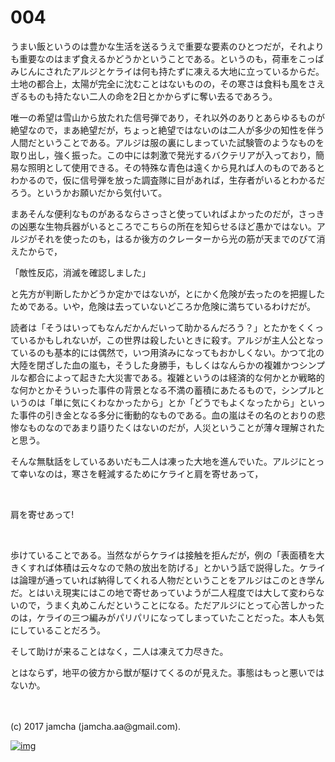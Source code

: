 # 004

うまい飯というのは豊かな生活を送るうえで重要な要素のひとつだが，それよりも重要なのはまず食えるかどうかということである。というのも，荷車をこっぱみじんにされたアルジとケライは何も持たずに凍える大地に立っているからだ。土地の都合上，太陽が完全に沈むことはないものの，その寒さは食料も風をさえぎるものも持たない二人の命を2日とかからずに奪い去るであろう。  

唯一の希望は雪山から放たれた信号弾であり，それ以外のありとあらゆるものが絶望なので，まあ絶望だが，ちょっと絶望ではないのは二人が多少の知性を伴う人間だということである。アルジは服の裏にしまっていた試験管のようなものを取り出し，強く振った。この中には刺激で発光するバクテリアが入っており，簡易な照明として使用できる。その特殊な青色は遠くから見れば人のものであるとわかるので，仮に信号弾を放った調査隊に目があれば，生存者がいるとわかるだろう。というかお願いだから気付いて。  

まあそんな便利なものがあるならさっさと使っていればよかったのだが，さっきの凶悪な生物兵器がいるところでこちらの所在を知らせるほど愚かではない。アルジがそれを使ったのも，はるか後方のクレーターから光の筋が天までのびて消えたからで，  

「敵性反応，消滅を確認しました」  

と先方が判断したかどうか定かではないが，とにかく危険が去ったのを把握したためである。いや，危険は去っていないどころか危険に満ちているわけだが。  

読者は「そうはいってもなんだかんだいって助かるんだろう？」とたかをくくっているかもしれないが，この世界は殺したいときに殺す。アルジが主人公となっているのも基本的には偶然で，いつ用済みになってもおかしくない。かつて北の大陸を閉ざした血の嵐も，そうした身勝手，もしくはなんらかの複雑かつシンプルな都合によって起きた大災害である。複雑というのは経済的な何かとか戦略的な何かとかそういった事件の背景となる不満の蓄積にあたるもので，シンプルというのは「単に気にくわなかったから」とか「どうでもよくなったから」といった事件の引き金となる多分に衝動的なものである。血の嵐はその名のとおりの悲惨なものなのであまり語りたくはないのだが，人災ということが薄々理解されたと思う。  

そんな無駄話をしているあいだも二人は凍った大地を進んでいた。アルジにとって幸いなのは，寒さを軽減するためにケライと肩を寄せあって，  

<br>  

肩を寄せあって!  

<br>  

歩けていることである。当然ながらケライは接触を拒んだが，例の「表面積を大きくすれば体積は云々なので熱の放出を防げる」とかいう話で説得した。ケライは論理が通っていれば納得してくれる人物だということをアルジはこのとき学んだ。とはいえ現実にはこの地で寄せあっていようが二人程度では大して変わらないので，うまく丸めこんだということになる。ただアルジにとって心苦しかったのは，ケライの三つ編みがパリパリになってしまっていたことだった。本人も気にしていることだろう。  

そして助けが来ることはなく，二人は凍えて力尽きた。  

とはならず，地平の彼方から獣が駆けてくるのが見えた。事態はもっと悪いではないか。  

<br>  
<br>  
(c) 2017 jamcha (jamcha.aa@gmail.com).  

[![img](http://i.creativecommons.org/l/by-nc-sa/4.0/88x31.png)](http://creativecommons.org/licenses/by-nc-sa/4.0/deed)